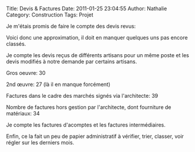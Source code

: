 Title: Devis & Factures
Date: 2011-01-25 23:04:55
Author: Nathalie
Category: Construction
Tags: Projet

Je m'étais promis de faire le compte des devis revus:

Voici donc une approximation, il doit en manquer quelques uns pas encore
classés.

Je compte les devis reçus de différents artisans pour un même poste et
les devis modifiés à notre demande par certains artisans.

Gros oeuvre: 30

2nd œuvre: 27 (là il en manque forcément)

Factures dans le cadre des marchés signés via l'architecte: 39

Nombre de factures hors gestion par l'architecte, dont fourniture de
matériaux: 34

Je compte les factures d'acomptes et les factures intermédiaires.

Enfin, ce la fait un peu de papier administratif à vérifier, trier,
classer, voir régler sur les derniers mois.

